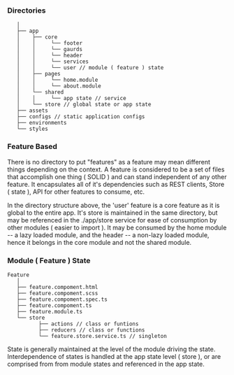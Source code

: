 ### Directories

```
   │
   ├── app
   │    ├── core
   │    │     └── footer 
   │    │     └── gaurds
   │    │     └── header
   │    │     └── services
   │    │     └── user // module ( feature ) state
   │    ├── pages
   │    │     └── home.module
   │    │     └── about.module
   │    └── shared
   │    │     └── app state // service
   │    └── store // global state or app state
   ├── assets
   ├── configs // static application configs
   ├── environments
   └── styles
```

### Feature Based
There is no directory to put "features" as a feature may mean different things
depending on the context. A feature is considered to be a set of files that accomplish
one thing ( SOLID ) and can stand independent of any other feature. It encapsulates
all of it's dependencies such as REST clients, Store ( state ), API for other features
to consume, etc.

In the directory structure above, the 'user' feature is a core feature as it is
global to the entire app. It's store is maintained in the same directory, but may 
be referenced in the ./app/store service for ease of consumption by other modules 
( easier to import ). It may be consumed by the home module -- a lazy loaded module,
and the header -- a non-lazy loaded module, hence it belongs in the core module 
and not the shared module.

### Module ( Feature ) State

```
Feature
   │
   ├── feature.compoment.html
   ├── feature.compoment.scss
   ├── feature.compoment.spec.ts
   ├── feature.compoment.ts
   ├── feature.module.ts
   └── store
          ├── actions // class or funtions
          ├── reducers // class or functions
          └── feature.store.service.ts // singleton
```

State is generally maintained at the level of the module driving the state. 
Interdependence of states is handled at the app state level ( store ), or are 
comprised from from module states and referenced in the app state.
